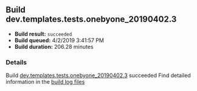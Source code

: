 ## Build dev.templates.tests.onebyone_20190402.3
- **Build result:** `succeeded`
- **Build queued:** 4/2/2019 3:41:57 PM
- **Build duration:** 206.28 minutes
### Details
Build [dev.templates.tests.onebyone_20190402.3](https://winappstudio.visualstudio.com/web/build.aspx?pcguid=a4ef43be-68ce-4195-a619-079b4d9834c2&builduri=vstfs%3a%2f%2f%2fBuild%2fBuild%2f27474) succeeded
Find detailed information in the [build log files](https://uwpctdiags.blob.core.windows.net/buildlogs/dev.templates.tests.onebyone_20190402.3_logs.zip)
